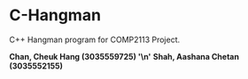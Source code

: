# C-Hangman
C++ Hangman program for COMP2113 Project.

**Chan, Cheuk Hang (3035559725) '\n'**
**Shah, Aashana Chetan (3035552155)**
